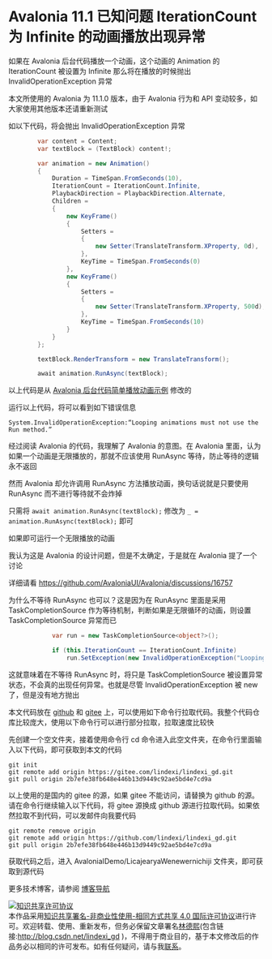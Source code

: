 
# Avalonia 11.1 已知问题 IterationCount 为 Infinite 的动画播放出现异常

如果在 Avalonia 后台代码播放一个动画，这个动画的 Animation 的 IterationCount 被设置为 Infinite 那么将在播放的时候抛出 InvalidOperationException 异常

<!--more-->


<!-- CreateTime:2024/08/23 07:17:22 -->

<!-- 发布 -->
<!-- 博客 -->

本文所使用的 Avalonia 为 11.1.0 版本，由于 Avalonia 行为和 API 变动较多，如大家使用其他版本还请重新测试

如以下代码，将会抛出 InvalidOperationException 异常

```csharp
        var content = Content;
        var textBlock = (TextBlock) content!;

        var animation = new Animation()
        {
            Duration = TimeSpan.FromSeconds(10),
            IterationCount = IterationCount.Infinite,
            PlaybackDirection = PlaybackDirection.Alternate,
            Children =
            {
                new KeyFrame()
                {
                    Setters =
                    {
                        new Setter(TranslateTransform.XProperty, 0d),
                    },
                    KeyTime = TimeSpan.FromSeconds(0)
                },
                new KeyFrame()
                {
                    Setters =
                    {
                        new Setter(TranslateTransform.XProperty, 500d),
                    },
                    KeyTime = TimeSpan.FromSeconds(10)
                }
            }
        };

        textBlock.RenderTransform = new TranslateTransform();

        await animation.RunAsync(textBlock);
```

以上代码是从 [Avalonia 后台代码简单播放动画示例](https://blog.lindexi.com/post/Avalonia-%E5%90%8E%E5%8F%B0%E4%BB%A3%E7%A0%81%E7%AE%80%E5%8D%95%E6%92%AD%E6%94%BE%E5%8A%A8%E7%94%BB%E7%A4%BA%E4%BE%8B.html ) 修改的
<!-- [Avalonia 后台代码简单播放动画示例 - lindexi - 博客园](https://www.cnblogs.com/lindexi/p/18368582 ) -->

运行以上代码，将可以看到如下错误信息

```
System.InvalidOperationException:“Looping animations must not use the Run method.”
```

经过阅读 Avalonia 的代码，我理解了 Avalonia 的意图。在 Avalonia 里面，认为如果一个动画是无限播放的，那就不应该使用 RunAsync 等待，防止等待的逻辑永不返回

然而 Avalonia 却允许调用 RunAsync 方法播放动画，换句话说就是只要使用 RunAsync 而不进行等待就不会炸掉

只需将 `await animation.RunAsync(textBlock);` 修改为 `_ = animation.RunAsync(textBlock);` 即可

如果即可运行一个无限播放的动画

我认为这是 Avalonia 的设计问题，但是不太确定，于是就在 Avalonia 提了一个讨论

详细请看 <https://github.com/AvaloniaUI/Avalonia/discussions/16757>

为什么不等待 RunAsync 也可以？这是因为在 RunAsync 里面是采用 TaskCompletionSource 作为等待机制，判断如果是无限循环的动画，则设置 TaskCompletionSource 异常而已

```csharp
            var run = new TaskCompletionSource<object?>();

            if (this.IterationCount == IterationCount.Infinite)
                run.SetException(new InvalidOperationException("Looping animations must not use the Run method."));
```

这就意味着在不等待 RunAsync 时，将只是 TaskCompletionSource 被设置异常状态，不会真的出现任何异常。也就是尽管 InvalidOperationException 被 new 了，但是没有地方抛出

本文代码放在 [github](https://github.com/lindexi/lindexi_gd/tree/2b7efe38fb648e446b13d9449c92ae5bd4e7cd9a/AvaloniaIDemo/LicajearyaWenewernichiji) 和 [gitee](https://gitee.com/lindexi/lindexi_gd/tree/2b7efe38fb648e446b13d9449c92ae5bd4e7cd9a/AvaloniaIDemo/LicajearyaWenewernichiji) 上，可以使用如下命令行拉取代码。我整个代码仓库比较庞大，使用以下命令行可以进行部分拉取，拉取速度比较快

先创建一个空文件夹，接着使用命令行 cd 命令进入此空文件夹，在命令行里面输入以下代码，即可获取到本文的代码

```
git init
git remote add origin https://gitee.com/lindexi/lindexi_gd.git
git pull origin 2b7efe38fb648e446b13d9449c92ae5bd4e7cd9a
```

以上使用的是国内的 gitee 的源，如果 gitee 不能访问，请替换为 github 的源。请在命令行继续输入以下代码，将 gitee 源换成 github 源进行拉取代码。如果依然拉取不到代码，可以发邮件向我要代码

```
git remote remove origin
git remote add origin https://github.com/lindexi/lindexi_gd.git
git pull origin 2b7efe38fb648e446b13d9449c92ae5bd4e7cd9a
```

获取代码之后，进入 AvaloniaIDemo/LicajearyaWenewernichiji 文件夹，即可获取到源代码

更多技术博客，请参阅 [博客导航](https://blog.lindexi.com/post/%E5%8D%9A%E5%AE%A2%E5%AF%BC%E8%88%AA.html )




<a rel="license" href="http://creativecommons.org/licenses/by-nc-sa/4.0/"><img alt="知识共享许可协议" style="border-width:0" src="https://licensebuttons.net/l/by-nc-sa/4.0/88x31.png" /></a><br />本作品采用<a rel="license" href="http://creativecommons.org/licenses/by-nc-sa/4.0/">知识共享署名-非商业性使用-相同方式共享 4.0 国际许可协议</a>进行许可。欢迎转载、使用、重新发布，但务必保留文章署名[林德熙](http://blog.csdn.net/lindexi_gd)(包含链接:http://blog.csdn.net/lindexi_gd )，不得用于商业目的，基于本文修改后的作品务必以相同的许可发布。如有任何疑问，请与我[联系](mailto:lindexi_gd@163.com)。